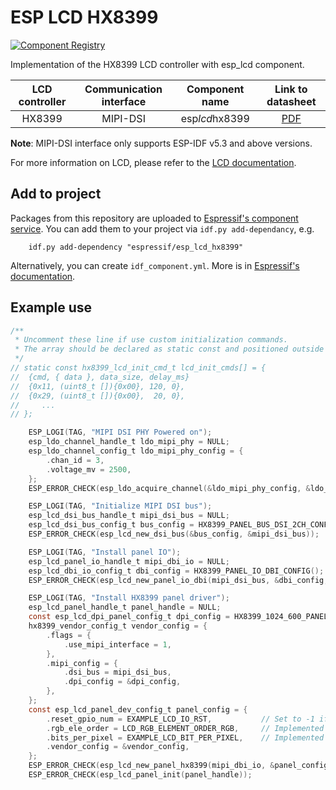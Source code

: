 # ESP LCD HX8399

[![Component Registry](https://components.espressif.com/components/espressif/esp*lcd*hx8399/badge.svg)](https://components.espressif.com/components/espressif/esp*lcd*hx8399)

Implementation of the HX8399 LCD controller with esp_lcd component.

| LCD controller | Communication interface | Component name |                                   Link to datasheet                                   |
| :------------: | :---------------------: | :------------: | :-----------------------------------------------------------------------------------: |
|     HX8399     |        MIPI-DSI         | esp*lcd*hx8399 | [PDF](https://dl.espressif.com/AE/esp-iot-solution/HX8399-C*DS*temporary*v00.06*150714.pdf) |

**Note**: MIPI-DSI interface only supports ESP-IDF v5.3 and above versions.

For more information on LCD, please refer to the [LCD documentation](https://docs.espressif.com/projects/esp-iot-solution/en/latest/display/lcd/index.html).

## Add to project

Packages from this repository are uploaded to [Espressif's component service](https://components.espressif.com/).
You can add them to your project via `idf.py add-dependancy`, e.g.

```
    idf.py add-dependency "espressif/esp_lcd_hx8399"
```

Alternatively, you can create `idf_component.yml`. More is in [Espressif's documentation](https://docs.espressif.com/projects/esp-idf/en/latest/esp32/api-guides/tools/idf-component-manager.html).

## Example use

```c
/**
 * Uncomment these line if use custom initialization commands.
 * The array should be declared as static const and positioned outside the function.
 */
// static const hx8399_lcd_init_cmd_t lcd_init_cmds[] = {
//  {cmd, { data }, data_size, delay_ms}
//  {0x11, (uint8_t []){0x00}, 120, 0},
//  {0x29, (uint8_t []){0x00},  20, 0},
//     ...
// };

    ESP_LOGI(TAG, "MIPI DSI PHY Powered on");
    esp_ldo_channel_handle_t ldo_mipi_phy = NULL;
    esp_ldo_channel_config_t ldo_mipi_phy_config = {
        .chan_id = 3,
        .voltage_mv = 2500,
    };
    ESP_ERROR_CHECK(esp_ldo_acquire_channel(&ldo_mipi_phy_config, &ldo_mipi_phy));

    ESP_LOGI(TAG, "Initialize MIPI DSI bus");
    esp_lcd_dsi_bus_handle_t mipi_dsi_bus = NULL;
    esp_lcd_dsi_bus_config_t bus_config = HX8399_PANEL_BUS_DSI_2CH_CONFIG();
    ESP_ERROR_CHECK(esp_lcd_new_dsi_bus(&bus_config, &mipi_dsi_bus));

    ESP_LOGI(TAG, "Install panel IO");
    esp_lcd_panel_io_handle_t mipi_dbi_io = NULL;
    esp_lcd_dbi_io_config_t dbi_config = HX8399_PANEL_IO_DBI_CONFIG();
    ESP_ERROR_CHECK(esp_lcd_new_panel_io_dbi(mipi_dsi_bus, &dbi_config, &mipi_dbi_io));

    ESP_LOGI(TAG, "Install HX8399 panel driver");
    esp_lcd_panel_handle_t panel_handle = NULL;
    const esp_lcd_dpi_panel_config_t dpi_config = HX8399_1024_600_PANEL_30HZ_DPI_CONFIG(EXAMPLE_MIPI_DPI_PX_FORMAT);
    hx8399_vendor_config_t vendor_config = {
        .flags = {
            .use_mipi_interface = 1,
        },
        .mipi_config = {
            .dsi_bus = mipi_dsi_bus,
            .dpi_config = &dpi_config,
        },
    };
    const esp_lcd_panel_dev_config_t panel_config = {
        .reset_gpio_num = EXAMPLE_LCD_IO_RST,           // Set to -1 if not use
        .rgb_ele_order = LCD_RGB_ELEMENT_ORDER_RGB,     // Implemented by LCD command `36h`
        .bits_per_pixel = EXAMPLE_LCD_BIT_PER_PIXEL,    // Implemented by LCD command `3Ah` (16/18/24)
        .vendor_config = &vendor_config,
    };
    ESP_ERROR_CHECK(esp_lcd_new_panel_hx8399(mipi_dbi_io, &panel_config, &panel_handle));
    ESP_ERROR_CHECK(esp_lcd_panel_init(panel_handle));
```
